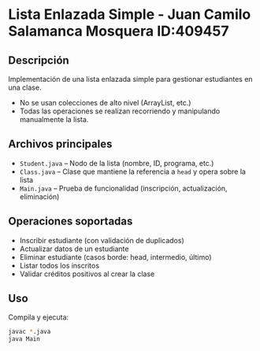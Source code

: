 # Lista Enlazada Simple - Juan Camilo Salamanca Mosquera ID:409457

## Descripción
Implementación de una lista enlazada simple para gestionar estudiantes en una clase.
- No se usan colecciones de alto nivel (ArrayList, etc.)
- Todas las operaciones se realizan recorriendo y manipulando manualmente la lista.

## Archivos principales
- `Student.java` – Nodo de la lista (nombre, ID, programa, etc.)
- `Class.java` – Clase que mantiene la referencia a `head` y opera sobre la lista
- `Main.java` – Prueba de funcionalidad (inscripción, actualización, eliminación)

## Operaciones soportadas
- Inscribir estudiante (con validación de duplicados)
- Actualizar datos de un estudiante
- Eliminar estudiante (casos borde: head, intermedio, último)
- Listar todos los inscritos
- Validar créditos positivos al crear la clase

## Uso
Compila y ejecuta:
```bash
javac *.java
java Main